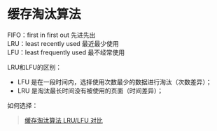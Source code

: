# 缓存淘汰算法
FIFO：first in first out 先进先出   
LRU：least recently used 最近最少使用       
LFU：least frequently used 最不经常使用    

LRU和LFU的区别：
* LFU 是在一段时间内，选择使用次数最少的数据进行淘汰（次数差异）；
* LRU 是淘汰最长时间没有被使用的页面（时间差异）；

如何选择：

> [缓存淘汰算法 LRU/LFU 对比](https://segmentfault.com/a/1190000038936925)
